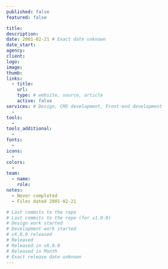 ```yaml
---
published: false
featured: false

title:
description:
date: 2001-02-21 # Exact date unknown
date_start:
agency:
client:
logo:
image:
thumb:
links:
  - title:
    url:
    type: # website, source, article
    active: false
services: # Design, CMS development, Front-end development
  -
tools:
  -
tools_additional:
  -
fonts:
  -
icons:
  -
colors:
  -
team:
  - name:
    role:
notes:
  - Never completed
  - Files dated 2001-02-21

# Last commits to the repo
# Last commits to the repo (for v1.0.0)
# Design work started
# Development work started
# vX.0.0 released
# Released
# Released in vX.0.0
# Released in Month
# Exact release date unknown
---
```

